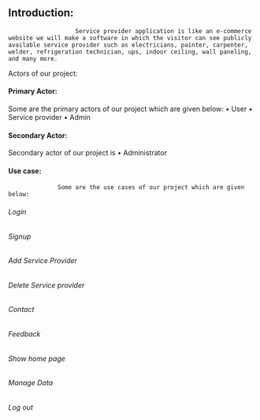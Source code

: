 ## Introduction:
                       Service provider application is like an e-commerce website we will make a software in which the visitor can see publicly available service provider such as electricians, painter, carpenter, welder, refrigeration technician, ups, indoor ceiling, wall paneling, and many more. 
Actors of our project:                                    
#### Primary Actor:
Some are the primary actors of our project which are given below:
•	User
•	Service provider
•	Admin
#### Secondary Actor:
Secondary actor of our project is
•	Administrator
#### Use case:
                  Some are the use cases of our project which are given below:
###### Login
###### Signup
###### Add Service Provider
###### Delete Service provider
###### Contact 
###### Feedback
###### Show home page
###### Manage Data
###### Log out

